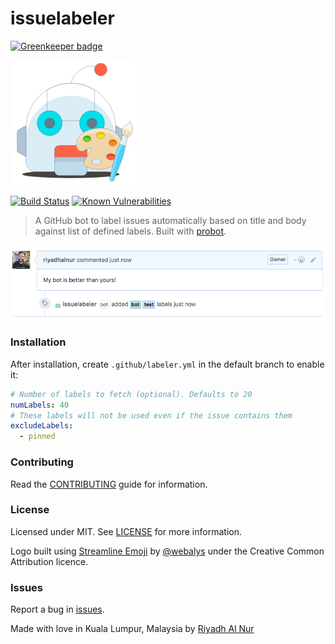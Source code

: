 # issuelabeler  

[![Greenkeeper badge](https://badges.greenkeeper.io/riyadhalnur/issuelabeler.svg)](https://greenkeeper.io/)

<img src="/assets/issuelabeler-logo.png" width="200" height="200">  

[![Build Status](https://travis-ci.org/riyadhalnur/issuelabeler.svg?branch=master)](https://travis-ci.org/riyadhalnur/issuelabeler) [![Known Vulnerabilities](https://snyk.io/test/github/riyadhalnur/issuelabeler/badge.svg?targetFile=package.json)](https://snyk.io/test/github/riyadhalnur/issuelabeler?targetFile=package.json)  

> A GitHub bot to label issues automatically based on title and body against list of defined labels. Built with [probot](https://github.com/probot/probot).  

![Screenshot](assets/screenshot.png)  

### Installation  
After installation, create `.github/labeler.yml` in the default branch to enable it:

```yml
# Number of labels to fetch (optional). Defaults to 20
numLabels: 40
# These labels will not be used even if the issue contains them
excludeLabels:
  - pinned
```  

### Contributing  
Read the [CONTRIBUTING](CONTRIBUTING.md) guide for information.  

### License  
Licensed under MIT. See [LICENSE](LICENSE) for more information.  

Logo built using [Streamline Emoji](http://emoji.streamlineicons.com) by [@webalys](https://twitter.com/webalys) under the Creative Common Attribution licence.  

### Issues  
Report a bug in [issues](https://github.com/riyadhalnur/npm-modules-sync/issues).   

Made with love in Kuala Lumpur, Malaysia by [Riyadh Al Nur](https://verticalaxisbd.com)  
